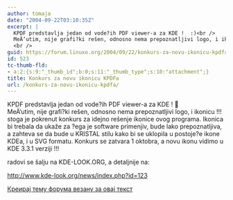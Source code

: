 ```yaml
---
author: tomaja
date: "2004-09-22T03:10:35Z"
excerpt: |
  KPDF predstavlja jedan od vode?ih PDF viewer-a za KDE !  :)<br />
  MeÄ‘utim, nije grafi?ki rešen, odnosno nema prepoznatljivi logo, i ikonicu !!! stoga je pokrenut konkurs za idejno rešenje ikonice ovog programa. Ikonica bi trebala da ukaže za ?ega je software primenjiv, bude lako prepoznatljiva, a zahteva se da bude u KRISTAL stilu kako bi se uklopila u postoje?e ikone KDEa, i u SVG formatu. Konkurs se zatvara 1 oktobra, a novu ikonu vidimo u KDE 3.3.1 verziji !!!<br />
  <br />
guid: https://forum.linuxo.org/2004/09/22/konkurs-za-novu-ikonicu-kpdfa/
id: 523
tc-thumb-fld:
- a:2:{s:9:"_thumb_id";b:0;s:11:"_thumb_type";s:10:"attachment";}
title: Konkurs za novu ikonicu KPDFa
url: /konkurs-za-novu-ikonicu-kpdfa/
---
```

KPDF predstavlja jedan od vode?ih PDF viewer-a za KDE ! 🙂  
MeÄ‘utim, nije grafi?ki rešen, odnosno nema prepoznatljivi logo, i ikonicu !!! stoga je pokrenut konkurs za idejno rešenje ikonice ovog programa. Ikonica bi trebala da ukaže za ?ega je software primenjiv, bude lako prepoznatljiva, a zahteva se da bude u KRISTAL stilu kako bi se uklopila u postoje?e ikone KDEa, i u SVG formatu. Konkurs se zatvara 1 oktobra, a novu ikonu vidimo u KDE 3.3.1 verziji !!!

<!--break-->radovi se šalju na KDE-LOOK.ORG, a detaljnije na:

<http://www.kde-look.org/news/index.php?id=123>

[Креирај тему форума везану за овај текст](https://linuxo.org/nova-tema-na-forumu/?se_pid=523)